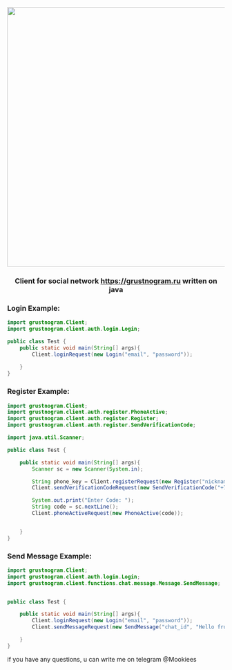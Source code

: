 
<div id="header" align="center">

  <img src="https://is1-ssl.mzstatic.com/image/thumb/Purple122/v4/20/92/e6/2092e6d9-bf91-9877-525b-3e7ad56ec758/AppIcon-1x_U007emarketing-0-7-0-85-220.png/1200x630wa.png" width="600"/>
  
   ### Client for social network https://grustnogram.ru written on java
</div>

### Login Example:
```Java
import grustnogram.Client;
import grustnogram.client.auth.login.Login;

public class Test {
    public static void main(String[] args){
        Client.loginRequest(new Login("email", "password"));
        
    }
}

```

### Register Example:

```Java
import grustnogram.Client;
import grustnogram.client.auth.register.PhoneActive;
import grustnogram.client.auth.register.Register;
import grustnogram.client.auth.register.SendVerificationCode;

import java.util.Scanner;

public class Test {

    public static void main(String[] args){
        Scanner sc = new Scanner(System.in);

        String phone_key = Client.registerRequest(new Register("nickname", "email", "password"));
        Client.sendVerificationCodeRequest(new SendVerificationCode("+7xxxxxxxxxx", phone_key));

        System.out.print("Enter Code: ");
        String code = sc.nextLine();
        Client.phoneActiveRequest(new PhoneActive(code));


    }
}

```
### Send Message Example:
```Java
import grustnogram.Client;
import grustnogram.client.auth.login.Login;
import grustnogram.client.functions.chat.message.Message.SendMessage;


public class Test {

    public static void main(String[] args){
        Client.loginRequest(new Login("email", "password"));
        Client.sendMessageRequest(new SendMessage("chat_id", "Hello from GrustnoGramm Client!"));

    }
}
```

if you have any questions, u can write me on telegram @Mookiees

